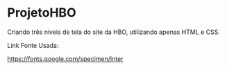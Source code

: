 # ProjetoHBO
Criando três niveis de tela do site da HBO, utilizando apenas HTML e CSS.

Link Fonte Usada:

https://fonts.google.com/specimen/Inter